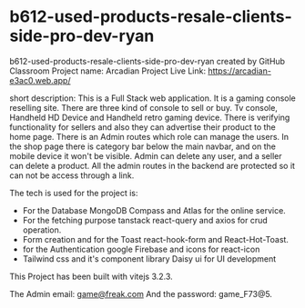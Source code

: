 # b612-used-products-resale-clients-side-pro-dev-ryan
b612-used-products-resale-clients-side-pro-dev-ryan created by GitHub Classroom
Project name: Arcadian
Project Live Link: https://arcadian-e3ac0.web.app/

short description: This is a Full Stack web application. It is a gaming console reselling site. There are three kind of console to sell or buy.
Tv console, Handheld HD Device and Handheld retro gaming device. There is verifying functionality for sellers and also they can advertise their product to the home page.
There is an Admin routes which role can manage the users. In the shop page there is category bar below the main navbar, and on the mobile device it won't be visible.
Admin can delete any user, and a seller can delete a product. All the admin routes in the backend are protected so it can not be access through a link.

The tech is used for the project is:

* For the Database MongoDB Compass and Atlas for the online service.
* For the fetching purpose tanstack react-query and axios for crud operation.
* Form creation and for the Toast react-hook-form and React-Hot-Toast.
* for the Authentication google Firebase and icons for react-icon
* Tailwind css and it's component library Daisy ui for UI development

This Project has been built with vitejs 3.2.3.

The Admin email: game@freak.com
And the password: game_F73@5.
